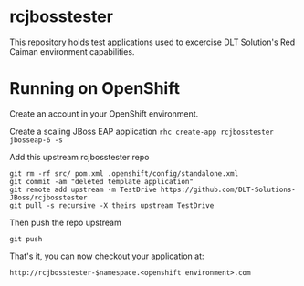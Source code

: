 rcjbosstester
=============
This repository holds test applications used to excercise DLT Solution's Red Caiman environment capabilities.

Running on OpenShift
=============
Create an account in your OpenShift environment.


Create a scaling JBoss EAP application
```rhc create-app rcjbosstester jbosseap-6 -s```

Add this upstream rcjbosstester repo
``` 
git rm -rf src/ pom.xml .openshift/config/standalone.xml
git commit -am "deleted template application"
git remote add upstream -m TestDrive https://github.com/DLT-Solutions-JBoss/rcjbosstester
git pull -s recursive -X theirs upstream TestDrive
```

Then push the repo upstream
``` 
git push
```

That's it, you can now checkout your application at:
```
http://rcjbosstester-$namespace.<openshift environment>.com
```


